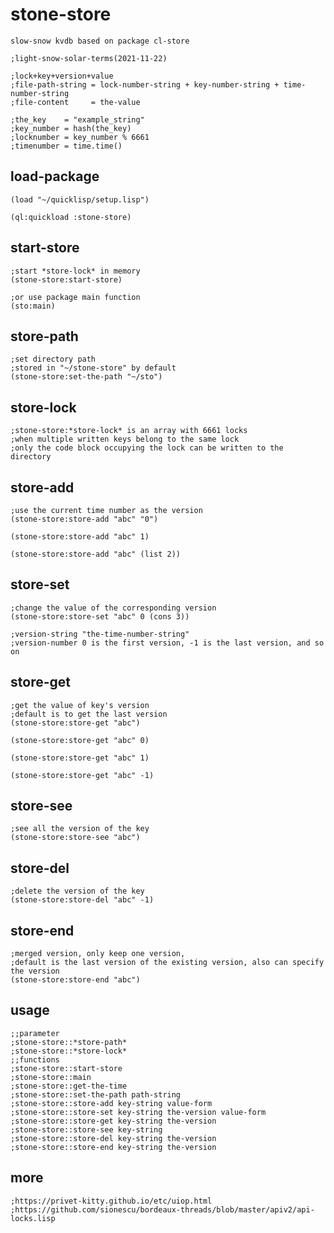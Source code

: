 # stone-store
```common-lisp
slow-snow kvdb based on package cl-store

;light-snow-solar-terms(2021-11-22)

;lock+key+version+value
;file-path-string = lock-number-string + key-number-string + time-number-string
;file-content     = the-value

;the_key    = "example_string"
;key_number = hash(the_key)
;locknumber = key_number % 6661
;timenumber = time.time()
```

## load-package
```common-lisp
(load "~/quicklisp/setup.lisp")

(ql:quickload :stone-store)

```

## start-store
```common-lisp
;start *store-lock* in memory
(stone-store:start-store)

;or use package main function
(sto:main)

```
## store-path
```common-lisp
;set directory path
;stored in "~/stone-store" by default
(stone-store:set-the-path "~/sto")

```

## store-lock
```common-lisp
;stone-store:*store-lock* is an array with 6661 locks
;when multiple written keys belong to the same lock
;only the code block occupying the lock can be written to the directory
```

## store-add
```common-lisp
;use the current time number as the version
(stone-store:store-add "abc" "0")

(stone-store:store-add "abc" 1)

(stone-store:store-add "abc" (list 2))

```

## store-set
```common-lisp
;change the value of the corresponding version
(stone-store:store-set "abc" 0 (cons 3))

;version-string "the-time-number-string"
;version-number 0 is the first version, -1 is the last version, and so on
```

## store-get
```common-lisp
;get the value of key's version
;default is to get the last version
(stone-store:store-get "abc")

(stone-store:store-get "abc" 0)

(stone-store:store-get "abc" 1)

(stone-store:store-get "abc" -1)

```

## store-see
```common-lisp
;see all the version of the key
(stone-store:store-see "abc")

```

## store-del
```common-lisp
;delete the version of the key
(stone-store:store-del "abc" -1)

```

## store-end
```common-lisp
;merged version, only keep one version, 
;default is the last version of the existing version, also can specify the version
(stone-store:store-end "abc")

```

## usage
```common-lisp
;;parameter
;stone-store::*store-path*
;stone-store::*store-lock*
;;functions
;stone-store::start-store
;stone-store::main
;stone-store::get-the-time
;stone-store::set-the-path path-string
;stone-store::store-add key-string value-form
;stone-store::store-set key-string the-version value-form
;stone-store::store-get key-string the-version
;stone-store::store-see key-string
;stone-store::store-del key-string the-version
;stone-store::store-end key-string the-version
```

## more
```common-lisp
;https://privet-kitty.github.io/etc/uiop.html
;https://github.com/sionescu/bordeaux-threads/blob/master/apiv2/api-locks.lisp
```
